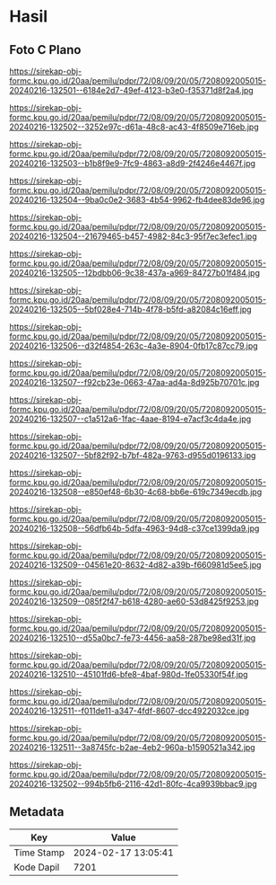 # Hasil

## Foto C Plano

https://sirekap-obj-formc.kpu.go.id/20aa/pemilu/pdpr/72/08/09/20/05/7208092005015-20240216-132501--6184e2d7-49ef-4123-b3e0-f35371d8f2a4.jpg

https://sirekap-obj-formc.kpu.go.id/20aa/pemilu/pdpr/72/08/09/20/05/7208092005015-20240216-132502--3252e97c-d61a-48c8-ac43-4f8509e716eb.jpg

https://sirekap-obj-formc.kpu.go.id/20aa/pemilu/pdpr/72/08/09/20/05/7208092005015-20240216-132503--b1b8f9e9-7fc9-4863-a8d9-2f4246e4467f.jpg

https://sirekap-obj-formc.kpu.go.id/20aa/pemilu/pdpr/72/08/09/20/05/7208092005015-20240216-132504--9ba0c0e2-3683-4b54-9962-fb4dee83de96.jpg

https://sirekap-obj-formc.kpu.go.id/20aa/pemilu/pdpr/72/08/09/20/05/7208092005015-20240216-132504--21679465-b457-4982-84c3-95f7ec3efec1.jpg

https://sirekap-obj-formc.kpu.go.id/20aa/pemilu/pdpr/72/08/09/20/05/7208092005015-20240216-132505--12bdbb06-9c38-437a-a969-84727b01f484.jpg

https://sirekap-obj-formc.kpu.go.id/20aa/pemilu/pdpr/72/08/09/20/05/7208092005015-20240216-132505--5bf028e4-714b-4f78-b5fd-a82084c16eff.jpg

https://sirekap-obj-formc.kpu.go.id/20aa/pemilu/pdpr/72/08/09/20/05/7208092005015-20240216-132506--d32f4854-263c-4a3e-8904-0fb17c87cc79.jpg

https://sirekap-obj-formc.kpu.go.id/20aa/pemilu/pdpr/72/08/09/20/05/7208092005015-20240216-132507--f92cb23e-0663-47aa-ad4a-8d925b70701c.jpg

https://sirekap-obj-formc.kpu.go.id/20aa/pemilu/pdpr/72/08/09/20/05/7208092005015-20240216-132507--c1a512a6-1fac-4aae-8194-e7acf3c4da4e.jpg

https://sirekap-obj-formc.kpu.go.id/20aa/pemilu/pdpr/72/08/09/20/05/7208092005015-20240216-132507--5bf82f92-b7bf-482a-9763-d955d0196133.jpg

https://sirekap-obj-formc.kpu.go.id/20aa/pemilu/pdpr/72/08/09/20/05/7208092005015-20240216-132508--e850ef48-6b30-4c68-bb6e-619c7349ecdb.jpg

https://sirekap-obj-formc.kpu.go.id/20aa/pemilu/pdpr/72/08/09/20/05/7208092005015-20240216-132508--56dfb64b-5dfa-4963-94d8-c37ce1399da9.jpg

https://sirekap-obj-formc.kpu.go.id/20aa/pemilu/pdpr/72/08/09/20/05/7208092005015-20240216-132509--04561e20-8632-4d82-a39b-f660981d5ee5.jpg

https://sirekap-obj-formc.kpu.go.id/20aa/pemilu/pdpr/72/08/09/20/05/7208092005015-20240216-132509--085f2f47-b618-4280-ae60-53d8425f9253.jpg

https://sirekap-obj-formc.kpu.go.id/20aa/pemilu/pdpr/72/08/09/20/05/7208092005015-20240216-132510--d55a0bc7-fe73-4456-aa58-287be98ed31f.jpg

https://sirekap-obj-formc.kpu.go.id/20aa/pemilu/pdpr/72/08/09/20/05/7208092005015-20240216-132510--45101fd6-bfe8-4baf-980d-1fe05330f54f.jpg

https://sirekap-obj-formc.kpu.go.id/20aa/pemilu/pdpr/72/08/09/20/05/7208092005015-20240216-132511--f011de11-a347-4fdf-8607-dcc4922032ce.jpg

https://sirekap-obj-formc.kpu.go.id/20aa/pemilu/pdpr/72/08/09/20/05/7208092005015-20240216-132511--3a8745fc-b2ae-4eb2-960a-b1590521a342.jpg

https://sirekap-obj-formc.kpu.go.id/20aa/pemilu/pdpr/72/08/09/20/05/7208092005015-20240216-132502--994b5fb6-2116-42d1-80fc-4ca9939bbac9.jpg


## Metadata

| Key        | Value               |
| ---------- | ------------------- |
| Time Stamp | 2024-02-17 13:05:41 |
| Kode Dapil | 7201                |



